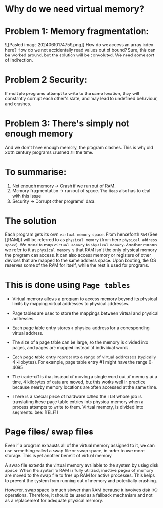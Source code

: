 # Why do we need virtual memory?

# Problem 1: Memory fragmentation:
![[Pasted image 20240610174759.png]]
How do we access an array index here? How do we not accidentally read values out of bound? Sure, this can be worked around, but the solution will be convoluted. We need some sort of indirection.

# Problem 2 Security:
If multiple programs attempt to write to the same location, they will constantly corrupt each other's state, and may lead to undefined behaviour, and crushes.

# Problem 3: There's simply not enough memory
And we don't have enough memory, the program crashes. This is why old 20th century programs crushed all the time.


# To summarise:
1. Not enough memory -> Crash if we run out of RAM.
2. Memory fragmentation -> run out of space. `The Heap` also has to deal with this issue
4. Security -> Corrupt other programs' data.


# The solution

Each program gets its own `virtual memory space`. From henceforth `RAM` (See [[RAM]]) will be referred to as `physical memory` (from here `physical address space`). We need to map `Virtual memory` to `physical memory`. Another reason we refer to it as `physical memory` is that RAM isn't the only physical memory the program can access. It can also access memory or registers of other devices that are mapped to the same address space. Upon booting, the OS reserves some of the RAM for itself, while the rest is used for programs.


# This is done using `Page tables`

- Virtual memory allows a program to access memory beyond its physical limits by mapping virtual addresses to physical addresses.

- Page tables are used to store the mappings between virtual and physical addresses.

- Each page table entry stores a physical address for a corresponding virtual address.

- The size of a page table can be large, so the memory is divided into pages, and pages are mapped instead of individual words.

- Each page table entry represents a range of virtual addresses (typically 4 kilobytes). For example, page table entry #1 might have the range 0-4095

- The trade-off is that instead of moving a single word out of memory at a time, 4 kilobytes of data are moved, but this works well in practice because nearby memory locations are often accessed at the same time.

- There is a special piece of hardware called the TLB whose job is translating these page table entries into physical memory when a process attempts to write to them. Virtual memory, is divided into segments. See: [[ELF]]

# Page files/ swap files
Even if a program exhausts all of the virtual memory assigned to it, we can use something called a swap file or swap space, in order to use more storage. This is yet another benefit of virtual memory

A swap file extends the virtual memory available to the system by using disk space. When the system's RAM is fully utilized, inactive pages of memory are moved to the swap file to free up RAM for active processes. This helps to prevent the system from running out of memory and potentially crashing.

However, swap space is much slower than RAM because it involves disk I/O operations. Therefore, it should be used as a fallback mechanism and not as a replacement for adequate physical memory.
